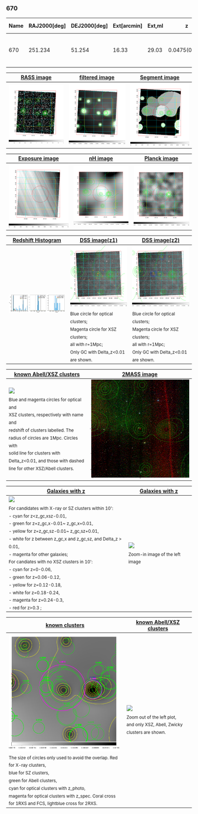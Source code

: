 <div STYLE="page-break-after: always;"></div>

### 670

|Name|RAJ2000[deg]|DEJ2000[deg] |Ext[arcmin]| Ext,ml | z | z_src| C|GC(XSZ,Delta_z<0.01)| GC(OPT,Delta_z<0.01)|GC| R_sig[arcmin] | R500[arcmin] | R500[Mpc]| CRsig[c/s] | CR500[c/s] |L500[1E44 erg/s]|F500[1E-12 erg/s/cm^2]| M500[1E14 Msun]|Tx[keV]|Cnt_sig|Beta|Rc[arcmin]|Comment|Alias|
|---|---|---|---|---|---|------|---|--------|---------|----------|---|---|---|---|---|---|---|---|---|---|---|---|---|---|
|670| 251.234| 51.254| 16.33| 29.03| 0.0475(0.005)| z1,| G| -| -| C, F20, N, SPI, W| 29.144| 11.709| 0.654| 0.211(0.042)| 0.192(0.038)| 0.185(0.063)| 3.474(1.181)| 0.83(0.15)| 1.94(0.21)| 610.9| 0.503(-0.002+0.005)| 5.480(-0.152+0.184)| -| t556|

|[RASS image](../image/670/670_img.pdf)|[filtered image](../image/670/670_fil.pdf)|[Segment image](../image/670/670_seg.pdf)|
|-------------------|--------------------|-------------------|
| <img src="../image/670/670_img.png" width="300">  | <img src="../image/670/670_fil.png" width="300">   | <img src="../image/670/670_seg.png" width="300">  |

|[Exposure image](../image/670/670_mex.pdf)| [nH image](../image/670/670_nh.pdf)| [Planck image](../image/670/670_p.pdf)|
|-------------------|--------------------|-------------------|
|<img src="../image/670/670_mex.png" width="300">   | <img src="../image/670/670_nh.png" width="300">    | <img src="../image/670/670_p.png" width="300"> |

|[Redshift Histogram](../image/670/670_zg.pdf) | [DSS image(z1)](../image/670/670_dss_z1.pdf)      |  [DSS image(z2)](../image/670/670_dss_z2.pdf)    |
|-------------------|--------------------|-------------------|
|<img src="../image/670/670_zg.png" width="300"> |<img src="../image/670/670_dss_z1.png" width="300"> <sub><br>Blue circle for optical clusters; <br>Magenta circle for XSZ clusters; <br>all with r=1Mpc; <br>Only GC with Delta_z<0.01 are shown. </sub>| <img src="../image/670/670_dss_z2.png" width="300"><sub><br>Blue circle for optical clusters; <br>Magenta circle for XSZ clusters; <br>all with r=1Mpc; <br>Only GC with Delta_z<0.01 are shown. </sub> |

|[known Abell/XSZ clusters](../image/670/670_m.pdf) | [2MASS image](../image/670/670_2mass.pdf)      |
|-------------------|-------------------|
|<img src=../image/670/670_m.png width="300"> <br><sub>Blue and magenta circles for optical and <br>XSZ clusters, respectively with name and <br>redshift of clusters labelled. The <br>radius of circles are 1Mpc. Circles with <br>solid line for clusters with <br>Delta_z<0.01, and those with dashed <br>line for other XSZ/Abell clusters.        </sub>|<img src="../image/670/670_2mass.png" width="300">  |

|[Galaxies with z](../image/670/670_opt_ned.pdf) |[Galaxies with z](../image/670/670_opt_ned_zoom.pdf) |
|-------------------|-------------------|
| <img src=../image/670/670_opt_ned.png width="300"> <br><sub> For candidates with X-ray or SZ clusters within 10': <br> - cyan for z<z_gc,xsz-0.01, <br> - green for z=z_gc,x-0.01~ z_gc,x+0.01, <br> - yellow for z=z_gc,sz-0.01~ z_gc,sz+0.01, <br> - white for z between z_gc,x and z_gc,sz, and Delta_z > 0.01, <br> - magenta for other galaxies; <br>For candiates with no XSZ clusters in 10': <br> - cyan for z=0-0.06, <br> - green for z=0.06-0.12, <br> - yellow for z=0.12-0.18, <br> - white for z=0.18-0.24, <br> - magenta for z=0.24-0.3, <br> - red for z>0.3 ;  </sub>|<img src=../image/670/670_opt_ned_zoom.png width="300">  <br><sub> Zoom-in image of the left image</sub>|

|[known clusters](../image/670/670_gc.pdf) |[known Abell/XSZ clusters](../image/670/670_gc_large.pdf) |
|-------------------|-------------------|
| <img src=../image/670/670_gc.png width="300"> <br><sub> The size of circles only used to avoid the overlap. Red for X-ray clusters, <br> blue for SZ clusters, <br> green for Abell clusters, <br> cyan for optical clusters with z_photo, <br> magenta for optical clusters with z_spec. Coral cross for 1RXS and FCS, lightblue cross for 2RXS. </sub>|<img src=../image/670/670_gc_large.png width="300"> <br><sub> Zoom out of the left plot, <br> and only XSZ, Abell, Zwicky clusters are shown. </sub> |



